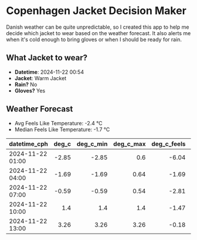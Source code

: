 
# Copenhagen Jacket Decision Maker

Danish weather can be quite unpredictable, so I created this app to help me decide which jacket to wear based on the weather forecast. 
It also alerts me when it's cold enough to bring gloves or when I should be ready for rain.

## What Jacket to wear?

- **Datetime**: 2024-11-22 00:54
- **Jacket**: Warm Jacket
- **Rain?** No
- **Gloves?** Yes

## Weather Forecast
- Avg Feels Like Temperature: -2.4 °C
- Median Feels Like Temperature: -1.7 °C

| datetime_cph     |   deg_c |   deg_c_min |   deg_c_max |   deg_c_feels | weather   | wind   | rain   |
|:-----------------|--------:|------------:|------------:|--------------:|:----------|:-------|:-------|
| 2024-11-22 01:00 |   -2.85 |       -2.85 |        0.6  |         -6.04 | Clouds    | Low    | None   |
| 2024-11-22 04:00 |   -1.69 |       -1.69 |        0.64 |         -1.69 | Clouds    | Low    | None   |
| 2024-11-22 07:00 |   -0.59 |       -0.59 |        0.54 |         -2.81 | Clouds    | Low    | None   |
| 2024-11-22 10:00 |    1.4  |        1.4  |        1.4  |         -1.47 | Clouds    | Low    | None   |
| 2024-11-22 13:00 |    3.26 |        3.26 |        3.26 |         -0.18 | Clouds    | Low    | None   |
        